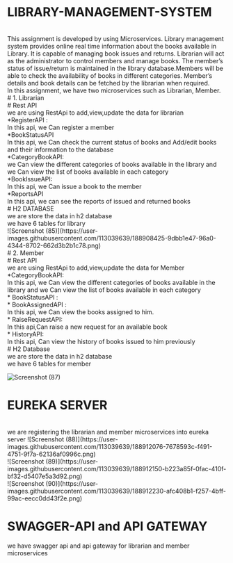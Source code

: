 # LIBRARY-MANAGEMENT-SYSTEM
<br>                                             
This assignment is developed by using Microservices. Library management system provides online real time information about the books available in Library. It is capable of managing book issues and returns. Librarian will act as the administrator to control members and manage books.  The member’s status of issue/return is maintained in the library database.Members will be able to check the availability of books in different categories. Member’s details and book details can be fetched by the librarian when required.
<br>                                                                         
In this assignment, we have two microservices such as Librarian, Member.
<br>
 # 1. Librarian
<br>
# Rest API
<br>
we are using RestApi to add,view,update the data for librarian
<br>
*RegisterAPI :
<br>
In this api, we Can register a member
<br>
*BookStatusAPI
<br>
In this api, we Can check the current status of books and Add/edit books and their information to the database
<br>
*CategoryBookAPI:
<br>
we Can view the different categories of books available in the library and we Can view the list of books available in each category
<br>
*BookIssueAPI:
<br>
In this api, we Can issue a book to the member
<br>
*ReportsAPI
<br>
In this api, we can see the reports of issued and returned books
<br>
# H2 DATABASE
<br>
we are store the data in h2 database
<br>
we have 6 tables for library
<br>
![Screenshot (85)](https://user-images.githubusercontent.com/113039639/188908425-9dbb1e47-96a0-4344-8702-662d3b2b1c78.png)
<br>
# 2. Member
<br>
# Rest API
<br>
we are using RestApi to add,view,update the data for Member
<br>
*CategoryBookAPI:
<br>
In this api, we Can view the different categories of books available in the library and we Can view the list of books available in each category
<br>
* BookStatusAPI :
<br>
* BookAssignedAPI :
<br>
In this api, we Can view the books assigned to him.
<br>
* RaiseRequestAPI:
<br>
In this api,Can raise a new request for an available book
<br>
* HistoryAPI:
<br>
In this api, Can view the history of books issued to him previously
<br>
# H2 Database
<br>
we are store the data in h2 database
<br>
we have 6 tables for member
<br>

![Screenshot (87)](https://user-images.githubusercontent.com/113039639/188909762-83f6b017-7e56-4f3c-a6da-a525132318f5.png)
<br>
# EUREKA SERVER
<br>
we are registering the librarian and member microservices into eureka server
![Screenshot (88)](https://user-images.githubusercontent.com/113039639/188912076-7678593c-f491-4751-9f7a-62136af0996c.png)
<br>
![Screenshot (89)](https://user-images.githubusercontent.com/113039639/188912150-b223a85f-0fac-410f-bf32-d5407e5a3d92.png)
<br>
![Screenshot (90)](https://user-images.githubusercontent.com/113039639/188912230-afc408b1-f257-4bff-99ac-eecc0dd43f2e.png)

# SWAGGER-API and API GATEWAY
we have swagger api and api gateway for librarian and member microservices
